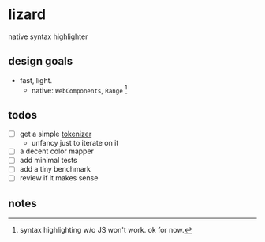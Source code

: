 # lizard
native syntax highlighter

## design goals

- fast, light.
  - native: `WebComponents`, `Range` [^1]

## todos

- [ ] get a simple [tokenizer][tok]
  - unfancy just to iterate on it
- [ ] a decent color mapper
- [ ] add minimal tests
- [ ] add a tiny benchmark
- [ ] review if it makes sense

## notes

[^1]: syntax highlighting w/o JS won't work. ok for now.

<!-- References -->

[tok]: https://en.wikipedia.org/wiki/Lexical_analysis#Tokenization
